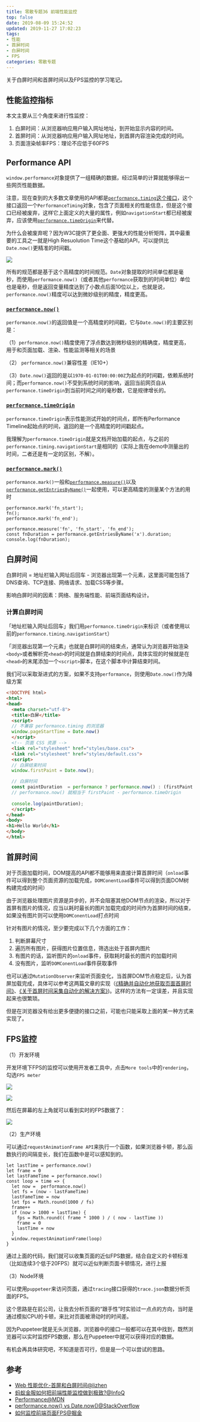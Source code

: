 ```yaml
---
title: 零散专题36 前端性能监控
top: false
date: 2019-08-09 15:24:52
updated: 2019-11-27 17:02:23
tags: 
- 性能
- 首屏时间
- 白屏时间
- FPS
categories: 零散专题
---
```


关于白屏时间和首屏时间以及FPS监控的学习笔记。

<!-- more -->

## 性能监控指标

本文主要从三个角度来进行性监控：

1. 白屏时间：从浏览器响应用户输入网址地址，到开始显示内容的时间。
2. 首屏时间：从浏览器响应用户输入网址地址，到首屏内容渲染完成的时间。
3. 页面渲染帧率FPS：理论不应低于60FPS

## Performance API

`window.performance`对象提供了一组精确的数据，经过简单的计算就能够得出一些网页性能数据。

注意，现在查到的大多数文章使用的API都是[`performance.timing`这个接口](https://developer.mozilla.org/zh-CN/docs/Web/API/Performance/timing)，这个接口返回一个`PerformanceTiming`对象，包含了页面相关的性能信息，但是这个接口已经被废弃，这样它上面定义的大量的属性，例如`navigationStart`都已经被废弃，应该使用[`performance.timeOrigin`](https://developer.mozilla.org/zh-CN/docs/Web/API/Performance/timeOrigin)来代替。

为什么会被废弃呢？因为W3C提供了更全面、更强大的性能分析矩阵，其中最重要的工具之一就是High Resuolution Time这个基础的API，可以提供比`Date.now()`更精准的时间戳。

![](http://image.oldzhou.cn/FrV7UDr0xCv_O52eMZdkgpACsHOz)

所有的规范都是基于这个高精度的时间规范。`Date`对象提取的时间单位都是毫秒，而使用`performance.now()`（或者其他`performance`获取到的时间单位）单位也是毫秒，但是返回变量精度达到了小数点后面10位以上，也就是说，`performance.now()`精度可以达到微妙级别的精度，精度更高。

### [`performance.now()`](https://developer.mozilla.org/zh-CN/docs/Web/API/Performance/timeOrigin)

`performance.now()`的返回值是一个高精度的时间戳，它与`Date.now()`的主要区别是：

（1）`performance.now()`精度使用了浮点数达到微秒级别的精确度，精度更高，用于和页面加载、渲染、性能监测等相关的场景

（2） `performance.now()`兼容性差（IE10+）

（3）`Date.now()`返回的是以`1970-01-01T00:00:00Z`为起点的时间戳，依赖系统时间；而`performance.now()`不受到系统时间的影响，返回当前网页自从`performance.timeOrigin`到当前时间之间的毫秒数，它是规律增长的。

### [`performance.timeOrigin`](https://developer.mozilla.org/zh-CN/docs/Web/API/Performance/timeOrigin)

`performance.timeOrigin`表示性能测试开始的时间点，即所有Performance Timeline起始点的时间，返回的是一个高精度的时间戳起点。

我理解为`performance.timeOrigin`就是文档开始加载的起点，与之前的`performance.timing.navigationStart`是相同的（实际上我在demo中测量出的时间，二者还是有一定的区别，不解）。

### [`performance.mark()`](https://developer.mozilla.org/zh-CN/docs/Web/API/Performance/mark)

`performance.mark()`一般和[`performance.measure()`](https://developer.mozilla.org/zh-CN/docs/Web/API/Performance/measure)以及[`performance.getEntriesByName()`](https://developer.mozilla.org/zh-CN/docs/Web/API/Performance/getEntriesByName)一起使用，可以更高精度的测量某个方法的用时


```JS
performance.mark('fn_start');
fn();
performance.mark('fn_end');

performance.measure('fn', 'fn_start', 'fn_end');
const fnDuration = performance.getEntriesByName('x').duration;
console.log(fnDuration);
```

## 白屏时间

白屏时间 = 地址栏输入网址后回车 - 浏览器出现第一个元素，这里面可能包括了DNS查询、TCP连接、网络请求、加载CSS等步骤。

影响白屏时间的因素：网络、服务端性能、前端页面结构设计。

### 计算白屏时间

「地址栏输入网址后回车」我们用`performance.timeOrigin`来标识（或者使用以前的`performance.timing.navigationStart`）

「浏览器出现第一个元素」也就是白屏时间的结束点，通常认为浏览器开始渲染`<body>`或者解析完`<head>`的时间就是白屏结束的时间点，具体实现的时候就是在`<head>`的末尾添加一个`<script>`脚本，在这个脚本中计算结束时间。

我们可以采取渐进式的方案，如果不支持`performance`，则使用`Date.now()`作为降级方案

```HTML
<!DOCTYPE html>
<html>
<head>
  <meta charset="utf-8">
  <title>白屏</title>
  <script>
  // 不兼容 performance.timing 的浏览器
  window.pageStartTime = Date.now()
  </script>
  <!-- 页面 CSS 资源 -->
  <link rel="stylesheet" href="styles/base.css">
  <link rel="stylesheet" href="styles/default.css">
  <script>
  // 白屏结束时间
  window.firstPaint = Date.now();

  // 白屏时间
  const paintDuration  = performance ? performance.now() : (firstPaint - pageStartTime);
  // performance.now() 就相当于 firstPaint - performance.timeOrigin
  
  console.log(paintDuration);
  </script>
</head>
<body>
<h1>Hello World</h1>
</body>
</html>
```

## 首屏时间

对于页面加载时间，DOM提高的API都不能够用来直接计算首屏时间（`onload`事件可以得到整个页面资源的加载完成，`DOMConentLoad`事件可以得到页面DOM树构建完成的时间）

由于浏览器处理图片资源是异步的，并不会阻塞其他DOM节点的渲染，所以对于首屏有图片的情况，应当以耗时最长的图片加载完成的时间作为首屏时间的结束，如果没有图片则可以使用`DOMConentLoad`打点时间

针对有图片的情况，至少要完成以下几个方面的工作：

1. 判断屏幕尺寸
2. 遍历所有图片，获得图片位置信息，筛选出处于首屏内图片
3. 有图片的话，监听图片的`onload`事件，获取耗时最长的图片的加载时间
4. 没有图片，监听`DOMConentLoad`事件获取事件

也可以通过`MutationObserver`来监听页面变化，当首屏DOM节点稳定后，认为首屏加载完成，具体可以参考这两篇文章的实现（[《精确并自动化地获取页面首屏时间》](https://juejin.im/post/5a9d108351882555867ee3cf)、[《关于首屏时间采集自动化的解决方案》](https://cloud.tencent.com/developer/article/1061844))。这样的方法有一定误差，并且实现起来也很繁琐。

但是在浏览器没有给出更多便捷的接口之前，可能也只能采取上面的某一种方式来实现了。


## FPS监控

（1）开发环境

开发环境下FPS的监控可以使用开发者工具中，点击`More tools`中的`rendering`，勾选`FPS meter`

![](http://image.oldzhou.cn/FudSmfNTTa7UT1mZ15ilbKyL_KqE)

![](http://image.oldzhou.cn/Fow7t-7QyL1pyPDcQzuVDf87DJCl)

然后在屏幕的左上角就可以看到实时的FPS数据了：

![](http://image.oldzhou.cn/Fks6Rp2PPUTvM-ah-70VWF_-cuiq)

（2）生产环境

可以通过`requestAnimationFrame API`来执行一个函数，如果浏览器卡顿，那么函数执行的间隔变长，我们在函数中是可以感知到的。

```JS
let lastTime = performance.now()
let frame = 0
let lastFameTime = performance.now()
const loop = time => {
  let now =  performance.now()
  let fs = (now - lastFameTime)
  lastFameTime = now
  let fps = Math.round(1000 / fs)
  frame++
  if (now > 1000 + lastTime) {
    fps = Math.round(( frame * 1000 ) / ( now - lastTime ))
    frame = 0
    lastTime = now
  }     
  window.requestAnimationFrame(loop)
}
```

通过上面的代码，我们就可以收集页面的近似FPS数据，结合自定义的卡顿标准（比如连续3个低于20FPS）就可以近似判断页面卡顿情况，进行上报


（3）Node环境

可以使用`puppeteer`来访问页面，通过`tracing`接口获得的`trace.json`数据分析页面的FPS。

这个思路是在前公司，让我去分析页面的“跟手性”时实验过一点点的方向，当时是通过模拟CPU的卡顿，来比对页面被滑动时的时间差。

因为Puppeteer就是无头浏览器，浏览器中的接口一般都可以在其中找到，既然浏览器可以实时监控FPS数据，那么在Puppeteer中就可以获得对应的数据。

有机会再具体研究吧，不知道是否可行，但是是一个可以尝试的思路。

## 参考

- [Web 性能优化-首屏和白屏时间@lizhen](https://lz5z.com/Web%E6%80%A7%E8%83%BD%E4%BC%98%E5%8C%96-%E9%A6%96%E5%B1%8F%E5%92%8C%E7%99%BD%E5%B1%8F%E6%97%B6%E9%97%B4/)
- [蚂蚁金服如何把前端性能监控做到极致?@InfoQ](https://www.infoq.cn/article/Dxa8aM44oz*Lukk5Ufhy)
- [Performance@MDN](https://developer.mozilla.org/zh-CN/docs/Web/API/Performance)
- [performance.now() vs Date.now()@StackOverflow](https://stackoverflow.com/questions/30795525/performance-now-vs-date-now)
- [如何监控前端页面FPS@掘金](如何监控前端页面FPS)
